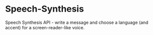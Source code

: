 # Speech-Synthesis
Speech Synthesis API - write a message and choose a language (and accent) for a screen-reader-like voice.
